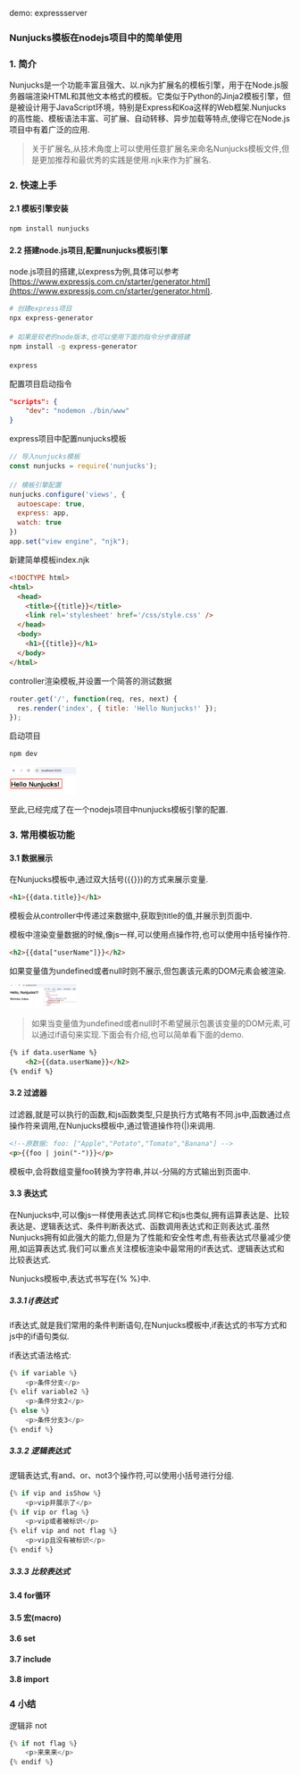 demo: expressserver

### Nunjucks模板在nodejs项目中的简单使用

### 1. 简介

Nunjucks是一个功能丰富且强大、以.njk为扩展名的模板引擎，用于在Node.js服务器端渲染HTML和其他文本格式的模板。它类似于Python的Jinja2模板引擎，但是被设计用于JavaScript环境，特别是Express和Koa这样的Web框架.Nunjucks的高性能、模板语法丰富、可扩展、自动转移、异步加载等特点,使得它在Node.js项目中有着广泛的应用.

> 关于扩展名,从技术角度上可以使用任意扩展名来命名Nunjucks模板文件,但是更加推荐和最优秀的实践是使用.njk来作为扩展名.

### 2. 快速上手

#### 2.1 模板引擎安装

```bash
npm install nunjucks
```

#### 2.2 搭建node.js项目,配置nunjucks模板引擎

node.js项目的搭建,以express为例,具体可以参考[https://www.expressjs.com.cn/starter/generator.html](https://www.expressjs.com.cn/starter/generator.html).

```bash
# 创建express项目
npx express-generator

# 如果是较老的node版本,也可以使用下面的指令分步骤搭建
npm install -g express-generator

express
```

配置项目启动指令

```json
"scripts": {
    "dev": "nodemon ./bin/www"
}
```

express项目中配置nunjucks模板

```js
// 导入nunjucks模板
const nunjucks = require('nunjucks');

// 模板引擎配置
nunjucks.configure('views', {
  autoescape: true,
  express: app,
  watch: true
})
app.set("view engine", "njk");
```

新建简单模板index.njk

```html
<!DOCTYPE html>
<html>
  <head>
    <title>{{title}}</title>
    <link rel='stylesheet' href='/css/style.css' />
  </head>
  <body>
    <h1>{{title}}</h1>
  </body>
</html>
```

controller渲染模板,并设置一个简答的测试数据

```js
router.get('/', function(req, res, next) {
  res.render('index', { title: 'Hello Nunjucks!' });
});
```

启动项目

```bash
npm dev
```

<img src="./images/i11.png" width="120" />

至此,已经完成了在一个nodejs项目中nunjucks模板引擎的配置.

### 3. 常用模板功能

#### 3.1 数据展示

在Nunjucks模板中,通过双大括号({{}})的方式来展示变量.

```html
<h1>{{data.title}}</h1>
```

模板会从controller中传递过来数据中,获取到title的值,并展示到页面中.

模板中渲染变量数据的时候,像js一样,可以使用点操作符,也可以使用中括号操作符.

```html
<h2>{{data["userName"]}}</h2>
```

如果变量值为undefined或者null时则不展示,但包裹该元素的DOM元素会被渲染.

<img src="./images/i12.png" width="120" />

> 如果当变量值为undefined或者null时不希望展示包裹该变量的DOM元素,可以通过if语句来实现.下面会有介绍,也可以简单看下面的demo.

```html
{% if data.userName %}
    <h2>{{data.userName}}</h2>
{% endif %}
```

#### 3.2 过滤器

过滤器,就是可以执行的函数,和js函数类型,只是执行方式略有不同.js中,函数通过点操作符来调用,在Nunjucks模板中,通过管道操作符(|)来调用.

```html
<!--原数据: foo: ["Apple","Potato","Tomato","Banana"] -->
<p>{{foo | join("-")}}</p>
```

模板中,会将数组变量foo转换为字符串,并以-分隔的方式输出到页面中.

#### 3.3 表达式

在Nunjucks中,可以像js一样使用表达式.同样它和js也类似,拥有运算表达是、比较表达是、逻辑表达式、条件判断表达式、函数调用表达式和正则表达式.虽然Nunjucks拥有如此强大的能力,但是为了性能和安全性考虑,有些表达式尽量减少使用,如运算表达式.我们可以重点关注模板渲染中最常用的if表达式、逻辑表达式和比较表达式.

Nunjucks模板中,表达式书写在{%  %}中.

##### 3.3.1 if表达式

if表达式,就是我们常用的条件判断语句,在Nunjucks模板中,if表达式的书写方式和js中的if语句类似.

if表达式语法格式:

```javascript
{% if variable %}
    <p>条件分支</p>
{% elif variable2 %}
    <p>条件分支2</p>
{% else %}
    <p>条件分支3</p>
{% endif %}
```

##### 3.3.2 逻辑表达式

逻辑表达式,有and、or、not3个操作符,可以使用小括号进行分组.

```js
{% if vip and isShow %}
    <p>vip并展示了</p>
{% if vip or flag %}
    <p>vip或者被标识</p>
{% elif vip and not flag %}
    <p>vip且没有被标识</p>
{% endif %}
```

##### 3.3.3 比较表达式



#### 3.4 for循环

#### 3.5 宏(macro)

#### 3.6 set

#### 3.7 include

#### 3.8 import

### 4 小结



逻辑非 not

```js
{% if not flag %}
    <p>来来来</p>
{% endif %}
```